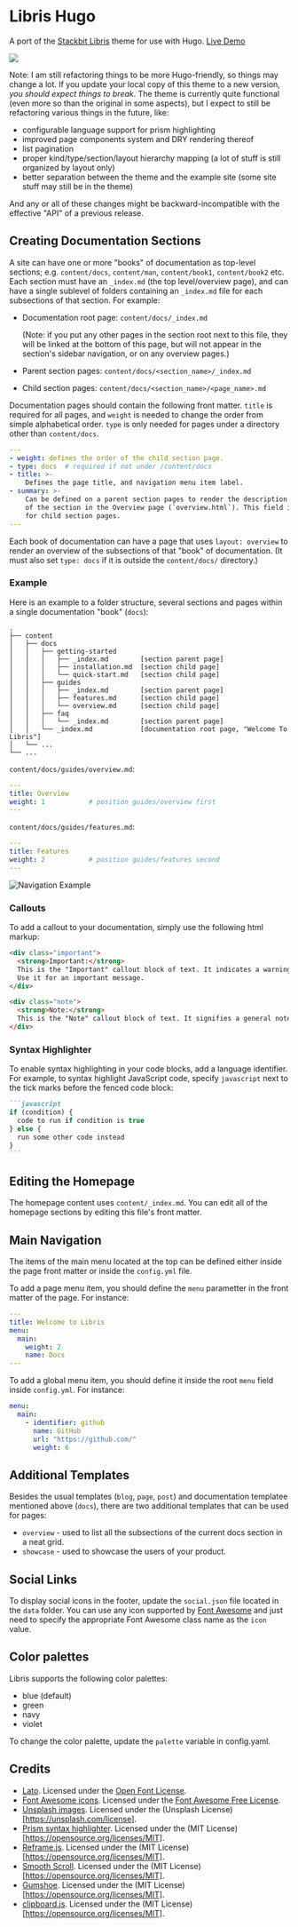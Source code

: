 # Libris Hugo

A port of the [Stackbit Libris](https://github.com/stackbithq/stackbit-theme-libris) theme for use with Hugo.  [Live Demo](https://pjeby.github.io/libris-hugo/)

[![](images/screenshot.png)](https://pjeby.github.io/libris-hugo/)

Note: I am still refactoring things to be more Hugo-friendly, so things may change a lot.  If you update your local copy of this theme to a new version, *you should expect things to break*.  The theme is currently quite functional (even more so than the original in some aspects), but I expect to still be refactoring various things in the future, like:

* configurable language support for prism highlighting
* improved page components system and DRY rendering thereof
* list pagination
* proper kind/type/section/layout hierarchy mapping (a lot of stuff is still organized by layout only)
* better separation between the theme and the example site (some site stuff may still be in the theme)

And any or all of these changes might be backward-incompatible with the effective "API" of a previous release.

## Creating Documentation Sections

A site can have one or more "books" of documentation as top-level sections; e.g. `content/docs`, `content/man`, `content/book1`, `content/book2` etc.  Each section must have an `_index.md` (the top level/overview page), and can have a single sublevel of folders containing an `_index.md` file for each subsections of that section.  For example:

- Documentation root page: `content/docs/_index.md`

  (Note: if you put any other pages in the section root next to this file, they will be linked at the bottom of this page, but will not appear in the section's sidebar navigation, or on any overview pages.)

- Parent section pages: `content/docs/<section_name>/_index.md`

- Child section pages: `content/docs/<section_name>/<page_name>.md`

Documentation pages should contain the following front matter. `title` is required for all pages, and `weight` is needed to change the order from simple alphabetical order.   `type` is only needed for pages under a directory other than `content/docs`.

```yaml
---
- weight: defines the order of the child section page.
- type: docs  # required if not under /content/docs
- title: >-
    Defines the page title, and navigation menu item label.
- summary: >-
    Can be defined on a parent section pages to render the description
    of the section in the Overview page (`overview.html`). This field is ignored
    for child section pages.
---
```

Each book of documentation can have a page that uses `layout: overview` to render an overview of the subsections of that "book" of documentation.  (It must also set `type: docs` if it is outside the `content/docs/`  directory.)

### Example

Here is an example to a folder structure, several sections and pages within a single documentation "book" (`docs`):

```
.
├── content
│   ├── docs
│   │   ├── getting-started
│   │   │   ├── _index.md        [section parent page]
│   │   │   ├── installation.md  [section child page]
│   │   │   └── quick-start.md   [section child page]
│   │   ├── guides
│   │   │   ├── _index.md        [section parent page]
│   │   │   ├── features.md      [section child page]
│   │   │   └── overview.md      [section child page]
│   │   ├── faq
│   │   │   └── _index.md        [section parent page]
│   │   └── _index.md            [documentation root page, "Welcome To Libris"]
│   └── ...
└── ...
```

`content/docs/guides/overview.md`:

```yaml
---
title: Overview
weight: 1           # position guides/overview first
---
```

`content/docs/guides/features.md`:

```yaml
---
title: Features
weight: 2           # position guides/features second
---
```



![Navigation Example](images/libris-navigation-example.png "Navigation Example")



### Callouts

To add a callout to your documentation, simply use the following html markup:

```html
<div class="important">
  <strong>Important:</strong> 
  This is the "Important" callout block of text. It indicates a warning or caution.
  Use it for an important message. 
</div>
```

```html
<div class="note">
  <strong>Note:</strong> 
  This is the "Note" callout block of text. It signifies a general note.
</div>
```

### Syntax Highlighter

To enable syntax highlighting in your code blocks, add a language identifier. For example, to syntax highlight JavaScript code, specify `javascript` next to the tick marks before the fenced code block:

~~~md
```javascript
if (condition) {
  code to run if condition is true
} else {
  run some other code instead
}
```
~~~

## Editing the Homepage

The homepage content uses `content/_index.md`. You can edit all of the homepage sections by editing this file's front matter.

## Main Navigation

The items of the main menu located at the top can be defined either inside the page front matter or inside the `config.yml` file.

To add a page menu item, you should define the `menu` parametter in the front matter of the page. For instance:

```yaml
---
title: Welcome to Libris
menu:
  main:
    weight: 2
    name: Docs
---
```

To add a global menu item, you should define it inside the root `menu` field inside `config.yml`. For instance:

```yaml
menu:
  main:
    - identifier: github
      name: GitHub
      url: "https://github.com/"
      weight: 6
```

## Additional Templates

Besides the usual templates (`blog`, `page`, `post`) and documentation templatee mentioned above (`docs`), there are two additional templates that can be used for pages:

- `overview` - used to list all the subsections of the current docs section in a neat grid.
- `showcase` - used to showcase the users of your product.

## Social Links

To display social icons in the footer, update the `social.json` file located in the `data` folder. You can use any icon supported by [Font Awesome](https://fontawesome.com/icons?d=gallery&s=brands) and just need to specify the appropriate Font Awesome class name as the `icon` value.

## Color palettes

Libris supports the following color palettes:

- blue (default)
- green
- navy
- violet

To change the color palette, update the `palette` variable in config.yaml.

## Credits

- [Lato](https://fonts.google.com/specimen/Lato). Licensed under the [Open Font License](http://scripts.sil.org/cms/scripts/page.php?site_id=nrsi&id=OFL_web).
- [Font Awesome icons](https://fontawesome.com/). Licensed under the [Font Awesome Free License](https://fontawesome.com/license/free).
- [Unsplash images](https://unsplash.com/). Licensed under the (Unsplash License)[https://unsplash.com/license].
- [Prism syntax highlighter](https://prismjs.com/). Licensed under the (MIT License)[https://opensource.org/licenses/MIT].
- [Reframe.js](https://github.com/dollarshaveclub/reframe.js). Licensed under the (MIT License)[https://opensource.org/licenses/MIT].
- [Smooth Scroll](http://github.com/cferdinandi/smooth-scroll). Licensed under the (MIT License)[https://opensource.org/licenses/MIT].
- [Gumshoe](https://github.com/cferdinandi/gumshoe). Licensed under the (MIT License)[https://opensource.org/licenses/MIT].
- [clipboard.js](https://zenorocha.github.io/clipboard.js). Licensed under the (MIT License)[https://opensource.org/licenses/MIT].
